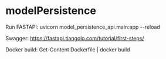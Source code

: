 # modelPersistence

Run FASTAPI:
uvicorn model_persistence_api.main:app --reload

Swagger:
https://fastapi.tiangolo.com/tutorial/first-steps/

Docker build:
Get-Content Dockerfile | docker build 